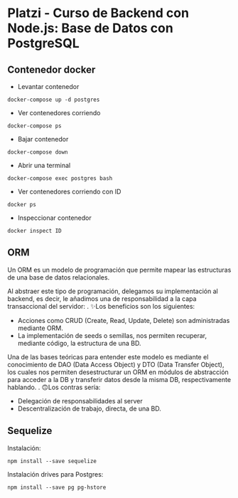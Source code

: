 # Platzi - Curso de Backend con Node.js: Base de Datos con PostgreSQL

## Contenedor docker

  - Levantar contenedor
  ```
  docker-compose up -d postgres
  ```

  - Ver contenedores corriendo
  ```
  docker-compose ps
  ```

  - Bajar contenedor
  ```
  docker-compose down
  ```

  - Abrir una terminal
  ```
  docker-compose exec postgres bash
  ```

  - Ver contenedores corriendo con ID
  ```
  docker ps
  ```

  - Inspeccionar contenedor
  ```
  docker inspect ID
  ```

## ORM

Un ORM es un modelo de programación que permite mapear las estructuras de una base de datos relacionales.

Al abstraer este tipo de programación, delegamos su implementación al backend, es decir, le añadimos una de responsabilidad a la capa transaccional del servidor: . ✨Los beneficios son los siguientes:

- Acciones como CRUD (Create, Read, Update, Delete) son administradas mediante ORM.
- La implementación de seeds o semillas, nos permiten recuperar, mediante código, la estructura de una BD.

Una de las bases teóricas para entender este modelo es mediante el conocimiento de DAO (Data Access Object) y DTO (Data Transfer Object), los cuales nos permiten desestructurar un ORM en módulos de abstracción para acceder a la DB y transferir datos desde la misma DB, respectivamente hablando. . 🙃Los contras sería:

- Delegación de responsabilidades al server
- Descentralización de trabajo, directa, de una BD.

## Sequelize

Instalación:
  ```
  npm install --save sequelize
  ```

Instalación drives para Postgres:
  ```
  npm install --save pg pg-hstore
  ```

